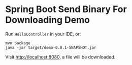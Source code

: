 Spring Boot Send Binary For Downloading Demo
============================================

Run `HelloController` in your IDE, or:

```
mvn package
java -jar target/demo-0.0.1-SNAPSHOT.jar
```

Visit <http://localhost:8080>, a file will be downloaded.
